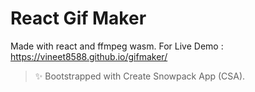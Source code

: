# React Gif Maker

Made with react and ffmpeg wasm.
For Live Demo : https://vineet8588.github.io/gifmaker/


> ✨ Bootstrapped with Create Snowpack App (CSA).
